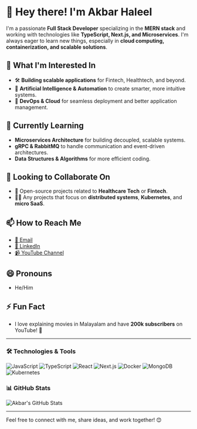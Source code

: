 # 👋 Hey there! I'm Akbar Haleel

I'm a passionate **Full Stack Developer** specializing in the **MERN stack** and working with technologies like **TypeScript, Next.js, and Microservices**. I'm always eager to learn new things, especially in **cloud computing, containerization, and scalable solutions**.

## 👀 What I'm Interested In
- 🛠 **Building scalable applications** for Fintech, Healthtech, and beyond.
- 🤖 **Artificial Intelligence & Automation** to create smarter, more intuitive systems.
- 🚀 **DevOps & Cloud** for seamless deployment and better application management.

## 🌱 Currently Learning
- **Microservices Architecture** for building decoupled, scalable systems.
- **gRPC & RabbitMQ** to handle communication and event-driven architectures.
- **Data Structures & Algorithms** for more efficient coding.

## 💞️ Looking to Collaborate On
- 🤝 Open-source projects related to **Healthcare Tech** or **Fintech**.
- 🧑‍💻 Any projects that focus on **distributed systems**, **Kubernetes**, and **micro SaaS**.

## 📫 How to Reach Me
- [📧 Email](akbarhaleel508@gmail.com)
- [💼 LinkedIn](https://www.linkedin.com/in/akbar-haleel-90b126281/)
- [📹 YouTube Channel]([https://www.youtube.com/@akbarhaleel](https://www.youtube.com/@A3_series))

## 😄 Pronouns
- He/Him

## ⚡ Fun Fact
- I love explaining movies in Malayalam and have **200k subscribers** on YouTube! 🎥

---

### 🛠 Technologies & Tools
![JavaScript](https://img.shields.io/badge/-JavaScript-F7DF1E?logo=javascript&logoColor=black&style=flat)
![TypeScript](https://img.shields.io/badge/-TypeScript-007ACC?logo=typescript&logoColor=white&style=flat)
![React](https://img.shields.io/badge/-React-61DAFB?logo=react&logoColor=white&style=flat)
![Next.js](https://img.shields.io/badge/-Next.js-000000?logo=nextdotjs&logoColor=white&style=flat)
![Docker](https://img.shields.io/badge/-Docker-2496ED?logo=docker&logoColor=white&style=flat)
![MongoDB](https://img.shields.io/badge/-MongoDB-47A248?logo=mongodb&logoColor=white&style=flat)
![Kubernetes](https://img.shields.io/badge/-Kubernetes-326CE5?logo=kubernetes&logoColor=white&style=flat)

### 📊 GitHub Stats
![Akbar's GitHub Stats](https://github-readme-stats.vercel.app/api?username=Akbarhaleel1&show_icons=true&theme=radical)

---

Feel free to connect with me, share ideas, and work together! 😊


<!---
Akbarhaleel1/Akbarhaleel1 is a ✨ special ✨ repository because its `README.md` (this file) appears on your GitHub profile.
You can click the Preview link to take a look at your changes.
--->
